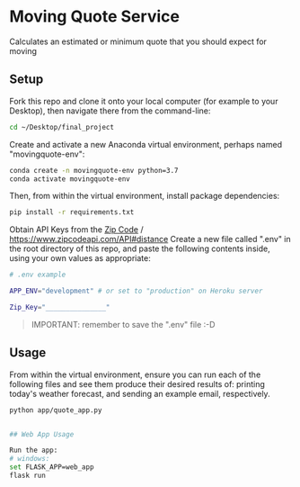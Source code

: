 # Moving Quote Service

Calculates an estimated or minimum quote that you should expect for moving

## Setup

Fork this repo and clone it onto your local computer (for example to your Desktop), then navigate there from the command-line:

```sh
cd ~/Desktop/final_project
```

Create and activate a new Anaconda virtual environment, perhaps named "movingquote-env":

```sh
conda create -n movingquote-env python=3.7
conda activate movingquote-env
```

Then, from within the virtual environment, install package dependencies:

```sh
pip install -r requirements.txt
```

Obtain API Keys from the [Zip Code](hhttps://www.zipcodeapi.com/) / https://www.zipcodeapi.com/API#distance
 Create a new file called ".env" in the root directory of this repo, and paste the following contents inside, using your own values as appropriate:

```sh
# .env example

APP_ENV="development" # or set to "production" on Heroku server

Zip_Key="_______________"
```

> IMPORTANT: remember to save the ".env" file :-D

## Usage

From within the virtual environment, ensure you can run each of the following files and see them produce their desired results of: printing today's weather forecast, and sending an example email, respectively.

```sh
python app/quote_app.py


## Web App Usage

Run the app:
# windows:
set FLASK_APP=web_app
flask run

